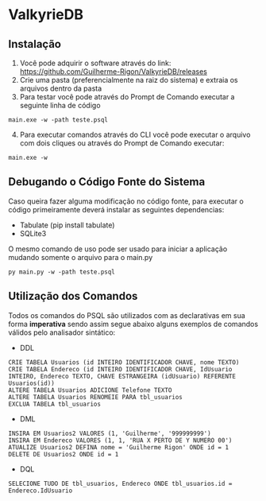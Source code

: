 # ValkyrieDB
## Instalação
1. Você pode adquirir o software através do link: https://github.com/Guilherme-Rigon/ValkyrieDB/releases
2. Crie uma pasta (preferencialmente na raiz do sistema) e extraia os arquivos dentro da pasta
3. Para testar você pode através do Prompt de Comando executar a seguinte linha de código 
```CMD
main.exe -w -path teste.psql
```
4. Para executar comandos através do CLI você pode executar o arquivo com dois cliques ou através do Prompt de Comando executar:
```CMD
main.exe -w
```
## Debugando o Código Fonte do Sistema
Caso queira fazer alguma modificação no código fonte, para executar o código primeiramente deverá instalar as seguintes dependencias:
* Tabulate (pip install tabulate)
* SQLite3

O mesmo comando de uso pode ser usado para iniciar a aplicação mudando somente o arquivo para o main.py
```CMD
py main.py -w -path teste.psql
```
## Utilização dos Comandos
Todos os comandos do PSQL são utilizados com as declarativas em sua forma **imperativa** sendo assim segue abaixo alguns exemplos de comandos válidos pelo analisador sintático:
* DDL
```PSQL
CRIE TABELA Usuarios (id INTEIRO IDENTIFICADOR CHAVE, nome TEXTO)
CRIE TABELA Endereco (id INTEIRO IDENTIFICADOR CHAVE, IdUsuario INTEIRO, Endereco TEXTO, CHAVE ESTRANGEIRA (idUsuario) REFERENTE Usuarios(id))
ALTERE TABELA Usuarios ADICIONE Telefone TEXTO
ALTERE TABELA Usuarios RENOMEIE PARA tbl_usuarios
EXCLUA TABELA tbl_usuarios
```
* DML
```PSQL
INSIRA EM Usuarios2 VALORES (1, 'Guilherme', '999999999')
INSIRA EM Endereco VALORES (1, 1, 'RUA X PERTO DE Y NUMERO 00')
ATUALIZE Usuarios2 DEFINA nome = 'Guilherme Rigon' ONDE id = 1
DELETE DE Usuarios2 ONDE id = 1
```
* DQL
```PSQL
SELECIONE TUDO DE tbl_usuarios, Endereco ONDE tbl_usuarios.id = Endereco.IdUsuario
```
